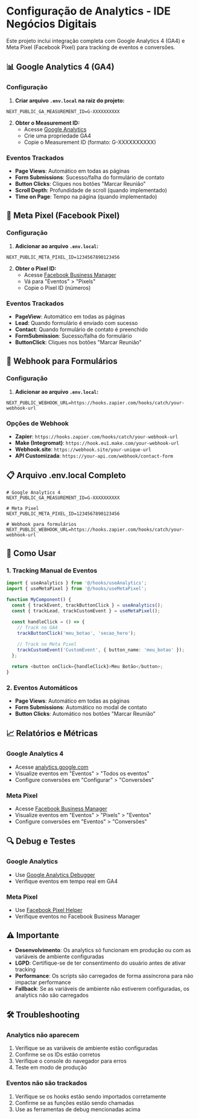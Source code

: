 # Configuração de Analytics - IDE Negócios Digitais

Este projeto inclui integração completa com Google Analytics 4 (GA4) e Meta Pixel (Facebook Pixel) para tracking de eventos e conversões.

## 📊 Google Analytics 4 (GA4)

### Configuração

1. **Criar arquivo `.env.local` na raiz do projeto:**
```env
NEXT_PUBLIC_GA_MEASUREMENT_ID=G-XXXXXXXXXX
```

2. **Obter o Measurement ID:**
   - Acesse [Google Analytics](https://analytics.google.com/)
   - Crie uma propriedade GA4
   - Copie o Measurement ID (formato: G-XXXXXXXXXX)

### Eventos Trackados

- **Page Views**: Automático em todas as páginas
- **Form Submissions**: Sucesso/falha do formulário de contato
- **Button Clicks**: Cliques nos botões "Marcar Reunião"
- **Scroll Depth**: Profundidade de scroll (quando implementado)
- **Time on Page**: Tempo na página (quando implementado)

## 📱 Meta Pixel (Facebook Pixel)

### Configuração

1. **Adicionar ao arquivo `.env.local`:**
```env
NEXT_PUBLIC_META_PIXEL_ID=1234567890123456
```

2. **Obter o Pixel ID:**
   - Acesse [Facebook Business Manager](https://business.facebook.com/)
   - Vá para "Eventos" > "Pixels"
   - Copie o Pixel ID (números)

### Eventos Trackados

- **PageView**: Automático em todas as páginas
- **Lead**: Quando formulário é enviado com sucesso
- **Contact**: Quando formulário de contato é preenchido
- **FormSubmission**: Sucesso/falha do formulário
- **ButtonClick**: Cliques nos botões "Marcar Reunião"

## 🔧 Webhook para Formulários

### Configuração

1. **Adicionar ao arquivo `.env.local`:**
```env
NEXT_PUBLIC_WEBHOOK_URL=https://hooks.zapier.com/hooks/catch/your-webhook-url
```

### Opções de Webhook

- **Zapier**: `https://hooks.zapier.com/hooks/catch/your-webhook-url`
- **Make (Integromat)**: `https://hook.eu1.make.com/your-webhook-url`
- **Webhook.site**: `https://webhook.site/your-unique-url`
- **API Customizada**: `https://your-api.com/webhook/contact-form`

## 📋 Arquivo .env.local Completo

```env
# Google Analytics 4
NEXT_PUBLIC_GA_MEASUREMENT_ID=G-XXXXXXXXXX

# Meta Pixel
NEXT_PUBLIC_META_PIXEL_ID=1234567890123456

# Webhook para formulários
NEXT_PUBLIC_WEBHOOK_URL=https://hooks.zapier.com/hooks/catch/your-webhook-url
```

## 🚀 Como Usar

### 1. Tracking Manual de Eventos

```typescript
import { useAnalytics } from '@/hooks/useAnalytics';
import { useMetaPixel } from '@/hooks/useMetaPixel';

function MyComponent() {
  const { trackEvent, trackButtonClick } = useAnalytics();
  const { trackLead, trackCustomEvent } = useMetaPixel();

  const handleClick = () => {
    // Track no GA4
    trackButtonClick('meu_botao', 'secao_hero');
    
    // Track no Meta Pixel
    trackCustomEvent('CustomEvent', { button_name: 'meu_botao' });
  };

  return <button onClick={handleClick}>Meu Botão</button>;
}
```

### 2. Eventos Automáticos

- **Page Views**: Automático em todas as páginas
- **Form Submissions**: Automático no modal de contato
- **Button Clicks**: Automático nos botões "Marcar Reunião"

## 📈 Relatórios e Métricas

### Google Analytics 4
- Acesse [analytics.google.com](https://analytics.google.com/)
- Visualize eventos em "Eventos" > "Todos os eventos"
- Configure conversões em "Configurar" > "Conversões"

### Meta Pixel
- Acesse [Facebook Business Manager](https://business.facebook.com/)
- Visualize eventos em "Eventos" > "Pixels" > "Eventos"
- Configure conversões em "Eventos" > "Conversões"

## 🔍 Debug e Testes

### Google Analytics
- Use [Google Analytics Debugger](https://chrome.google.com/webstore/detail/google-analytics-debugger/jnkmfdileelhofjcijamephohjechhna)
- Verifique eventos em tempo real em GA4

### Meta Pixel
- Use [Facebook Pixel Helper](https://chrome.google.com/webstore/detail/facebook-pixel-helper/fdgfkebogiimcoedlicjlajpkdmockpc)
- Verifique eventos no Facebook Business Manager

## ⚠️ Importante

- **Desenvolvimento**: Os analytics só funcionam em produção ou com as variáveis de ambiente configuradas
- **LGPD**: Certifique-se de ter consentimento do usuário antes de ativar tracking
- **Performance**: Os scripts são carregados de forma assíncrona para não impactar performance
- **Fallback**: Se as variáveis de ambiente não estiverem configuradas, os analytics não são carregados

## 🛠️ Troubleshooting

### Analytics não aparecem
1. Verifique se as variáveis de ambiente estão configuradas
2. Confirme se os IDs estão corretos
3. Verifique o console do navegador para erros
4. Teste em modo de produção

### Eventos não são trackados
1. Verifique se os hooks estão sendo importados corretamente
2. Confirme se as funções estão sendo chamadas
3. Use as ferramentas de debug mencionadas acima

